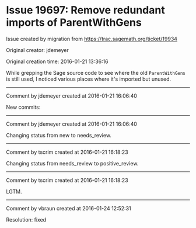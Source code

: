 # Issue 19697: Remove redundant imports of ParentWithGens

Issue created by migration from https://trac.sagemath.org/ticket/19934

Original creator: jdemeyer

Original creation time: 2016-01-21 13:36:16

While grepping the Sage source code to see where the old `ParentWithGens` is still used, I noticed various places where it's imported but unused.


---

Comment by jdemeyer created at 2016-01-21 16:06:40

New commits:


---

Comment by jdemeyer created at 2016-01-21 16:06:40

Changing status from new to needs_review.


---

Comment by tscrim created at 2016-01-21 16:18:23

Changing status from needs_review to positive_review.


---

Comment by tscrim created at 2016-01-21 16:18:23

LGTM.


---

Comment by vbraun created at 2016-01-24 12:52:31

Resolution: fixed
